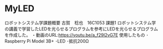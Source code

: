 # MyLED
ロボットシステム学課題概要
古賀　稔也　16C1053
課題1
ロボットシステム学の講義で学習したLEDを光らせるプログラムを参考にLEDを光らせるプログラムを作成した。
・動画のURL:https://youtu.be/a_f29I2vG7E
使用したもの
･Raspberry Pi Model 3B+
･LED
･抵抗200Ω
